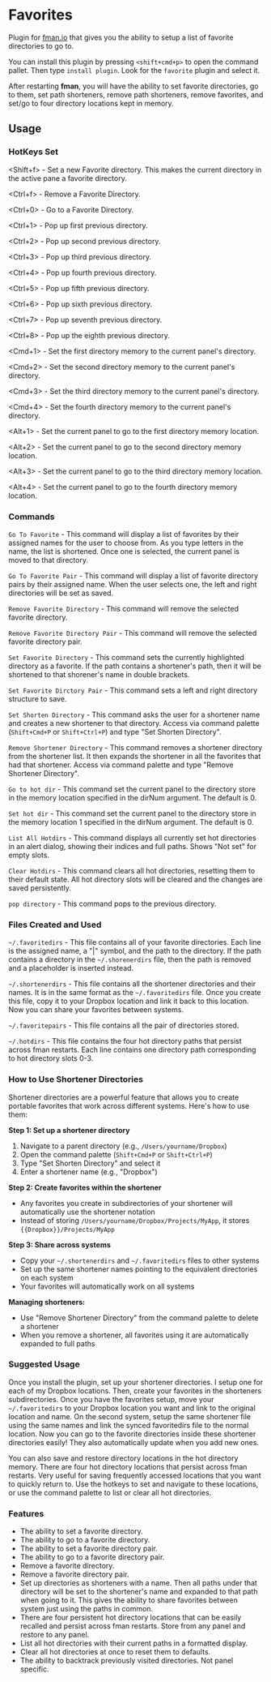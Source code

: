 # Favorites

Plugin for [fman.io](https://fman.io) that gives you the ability to setup a list of favorite directories to go to.

You can install this plugin by pressing `<shift+cmd+p>` to open the command pallet. Then type `install plugin`. Look for the `favorite` plugin and select it.

After restarting **fman**, you will have the ability to set favorite directories, go to them, set path shorteners, remove path shorteners, remove favorites, and set/go to four directory locations kept in memory.

## Usage

### HotKeys Set

<Shift+f> - Set a new Favorite directory. This makes the current directory in the active pane a favorite directory.

<Ctrl+f> - Remove a Favorite Directory.

<Ctrl+0> - Go to a Favorite Directory.

<Ctrl+1> - Pop up first previous directory.

<Ctrl+2> - Pop up second previous directory.

<Ctrl+3> - Pop up third previous directory.

<Ctrl+4> - Pop up fourth previous directory.

<Ctrl+5> - Pop up fifth previous directory.

<Ctrl+6> - Pop up sixth previous directory.

<Ctrl+7> - Pop up seventh previous directory.

<Ctrl+8> - Pop up the eighth previous directory.

<Cmd+1> - Set the first directory memory to the current panel's directory.

<Cmd+2> - Set the second directory memory to the current panel's directory.

<Cmd+3> - Set the third directory memory to the current panel's directory.

<Cmd+4> - Set the fourth directory memory to the current panel's directory.

<Alt+1> - Set the current panel to go to the first directory memory location.

<Alt+2> - Set the current panel to go to the second directory memory location.

<Alt+3> - Set the current panel to go to the third directory memory location.

<Alt+4> - Set the current panel to go to the fourth directory memory location.

### Commands

`Go To Favorite` - This command will display a list of favorites by their assigned names for the user to choose from. As you type letters in the name, the list is shortened. Once one is selected, the current panel is moved to that directory.

`Go To Favorite Pair` - This command will display a list of favorite directory pairs by their assigned name. When the user selects one, the left and right directories will be set as saved.

`Remove Favorite Directory` - This command will remove the selected favorite directory.

`Remove Favorite Directory Pair` - This command will remove the selected favorite directory pair.

`Set Favorite Directory` - This command sets the currently highlighted directory as a favorite. If the path contains a shortener's path, then it will be shortened to that shorener's name in double brackets.

`Set Favorite Dirctory Pair` - This command sets a left and right directory structure to save.

`Set Shorten Directory` - This command asks the user for a shortener name and creates a new shortener to that directory. Access via command palette (`Shift+Cmd+P` or `Shift+Ctrl+P`) and type "Set Shorten Directory".

`Remove Shortener Directory` - This command removes a shortener directory from the shortener list. It then expands the shortener in all the favorites that had that shortener. Access via command palette and type "Remove Shortener Directory".

`Go to hot dir` - This command set the current panel to the directory store in the memory location specified in the dirNum argument. The default is 0.

`Set hot dir` - This command set the current panel to the directory store in the memory location 1 specified in the dirNum argument. The default is 0.

`List All Hotdirs` - This command displays all currently set hot directories in an alert dialog, showing their indices and full paths. Shows "Not set" for empty slots.

`Clear Hotdirs` - This command clears all hot directories, resetting them to their default state. All hot directory slots will be cleared and the changes are saved persistently.

`pop directory` - This command pops to the previous directory.

### Files Created and Used

`~/.favoritedirs` - This file contains all of your favorite directories. Each line is the assigned name, a "|" symbol, and the path to the directory. If the path contains a directory in the `~/.shorenerdirs` file, then the path is removed and a placeholder is inserted instead.

`~/.shortenerdirs` - This file contains all the shortener directories and their names. It is in the same format as the `~/.favoritedirs` file. Once you create this file, copy it to your Dropbox location and link it back to this location. Now you can share your favorites between systems.

`~/.favoritepairs` - This file contains all the pair of directories stored.

`~/.hotdirs` - This file contains the four hot directory paths that persist across fman restarts. Each line contains one directory path corresponding to hot directory slots 0-3.

### How to Use Shortener Directories

Shortener directories are a powerful feature that allows you to create portable favorites that work across different systems. Here's how to use them:

**Step 1: Set up a shortener directory**

1. Navigate to a parent directory (e.g., `/Users/yourname/Dropbox`)
2. Open the command palette (`Shift+Cmd+P` or `Shift+Ctrl+P`)
3. Type "Set Shorten Directory" and select it
4. Enter a shortener name (e.g., "Dropbox")

**Step 2: Create favorites within the shortener**

- Any favorites you create in subdirectories of your shortener will automatically use the shortener notation
- Instead of storing `/Users/yourname/Dropbox/Projects/MyApp`, it stores `{{Dropbox}}/Projects/MyApp`

**Step 3: Share across systems**

- Copy your `~/.shortenerdirs` and `~/.favoritedirs` files to other systems
- Set up the same shortener names pointing to the equivalent directories on each system
- Your favorites will automatically work on all systems

**Managing shorteners:**

- Use "Remove Shortener Directory" from the command palette to delete a shortener
- When you remove a shortener, all favorites using it are automatically expanded to full paths

### Suggested Usage

Once you install the plugin, set up your shortener directories. I setup one for each of my Dropbox locations. Then, create your favorites in the shorteners subdirectories. Once you have the favorites setup, move your `~/.favoritedirs` to your Dropbox location you want and link to the original location and name. On the second system, setup the same shortener file using the same names and link the synced favoritedirs file to the normal location. Now you can go to the favorite directories inside these shortener directories easily! They also automatically update when you add new ones.

You can also save and restore directory locations in the hot directory memory. There are four hot directory locations that persist across fman restarts. Very useful for saving frequently accessed locations that you want to quickly return to. Use the hotkeys to set and navigate to these locations, or use the command palette to list or clear all hot directories.

### Features

- The ability to set a favorite directory.
- The ability to go to a favorite directory.
- The ability to set a favorite directory pair.
- The ability to go to a favorite directory pair.
- Remove a favorite directory.
- Remove a favorite directory pair.
- Set up directories as shorteners with a name. Then all paths under that directory will be set to the shortener's name and expanded to that path when going to it. This gives the ability to share favorites between system just using the paths in common.
- There are four persistent hot directory locations that can be easily recalled and persist across fman restarts. Store from any panel and restore to any panel.
- List all hot directories with their current paths in a formatted display.
- Clear all hot directories at once to reset them to defaults.
- The ability to backtrack previously visited directories. Not panel specific.

